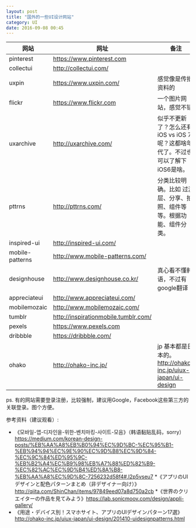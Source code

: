 ```yaml
---
layout: post
title: "国外的一些UI设计网站"
category: UI
date: 2016-09-08 00:45
---
```



网站 | 网址 | 备注
--|--|--
pinterest|https://www.pinterest.com
collectui|http://collectui.com/
uxpin|https://www.uxpin.com/ | 感觉像是传播资料的
flickr|https://www.flickr.com | 一个图片网站，感觉不错
uxarchive | http://uxarchive.com/ | 似乎不更新了？怎么还有iOS  vs iOS 7呢？这都啥年代了。不过也可以了解下iOS6是啥。
pttrns|http://pttrns.com/ | 分类比较明确。比如 过滤层、分享、拍照、组件等等。根据功能、组件分类。
inspired-ui|http://inspired-ui.com/|
mobile-patterns| http://www.mobile-patterns.com/
designhouse| http://www.designhouse.co.kr/| 真心看不懂韩语，不过有google翻译
appreciateui|http://www.appreciateui.com/|
mobilemozaic|http://www.mobilemozaic.com/
tumblr|http://inspirationmobile.tumblr.com/
pexels|https://www.pexels.com
dribbble| https://dribbble.com/|
ohako|http://ohako-inc.jp/| jp 基本都是日本的。http://ohako-inc.jp/uiux-japan/ui-design

ps. 有的网站需要登录注册，比较强制，建议用Google，Facebook这些第三方的关联登录。图个方便。

参考资料（建议观看）:

* 《모바일-앱-디자인을-위한-벤치마킹-사이트-모음》（韩语黏贴乱码，sorry）<https://medium.com/korean-design-posts/%EB%AA%A8%EB%B0%94%EC%9D%BC-%EC%95%B1-%EB%94%94%EC%9E%90%EC%9D%B8%EC%9D%84-%EC%9C%84%ED%95%9C-%EB%B2%A4%EC%B9%98%EB%A7%88%ED%82%B9-%EC%82%AC%EC%9D%B4%ED%8A%B8-%EB%AA%A8%EC%9D%8C-7256232d58f4#.l2p5vseu7>
*《アプリのUIデザインと配色パターンまとめ（非デザイナー向け）》<http://qiita.com/ShinChan/items/97849eed07a8d750a2cb>
*《世界のクリエイターの作品を見てみよう》<https://lab.sonicmoov.com/design/appli-gallery/>
* 《用途・デバイス別！スマホサイト、アプリのUIデザインパターン17選》<http://ohako-inc.jp/uiux-japan/ui-design/201410-uidesignpatterns.html>
